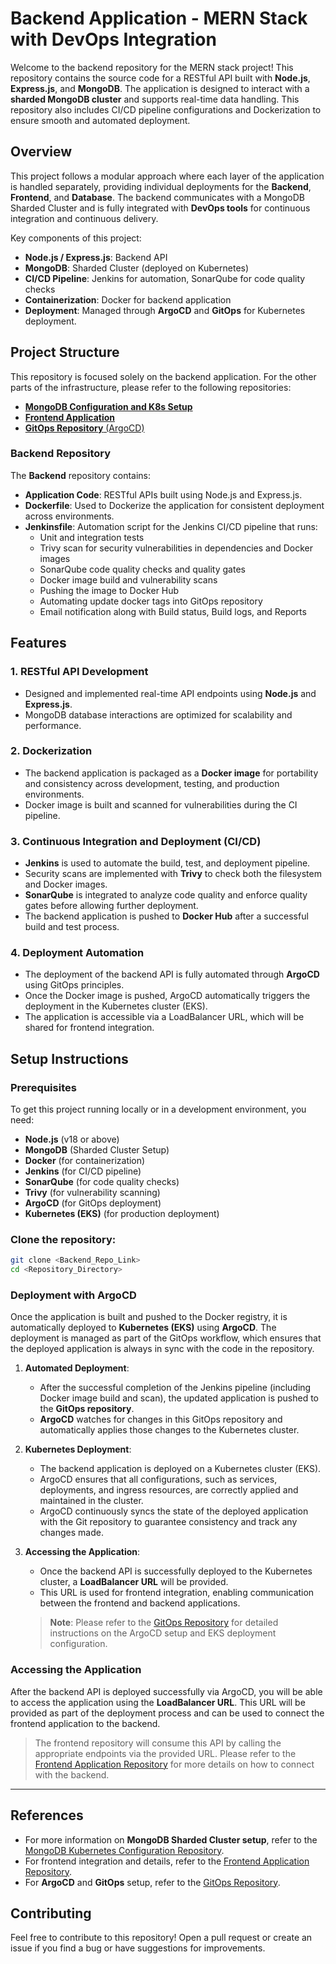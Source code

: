 # Backend Application - MERN Stack with DevOps Integration

Welcome to the backend repository for the MERN stack project! This repository contains the source code for a RESTful API built with **Node.js**, **Express.js**, and **MongoDB**. The application is designed to interact with a **sharded MongoDB cluster** and supports real-time data handling. This repository also includes CI/CD pipeline configurations and Dockerization to ensure smooth and automated deployment.

## Overview

This project follows a modular approach where each layer of the application is handled separately, providing individual deployments for the **Backend**, **Frontend**, and **Database**. The backend communicates with a MongoDB Sharded Cluster and is fully integrated with **DevOps tools** for continuous integration and continuous delivery.

Key components of this project:

- **Node.js / Express.js**: Backend API
- **MongoDB**: Sharded Cluster (deployed on Kubernetes)
- **CI/CD Pipeline**: Jenkins for automation, SonarQube for code quality checks
- **Containerization**: Docker for backend application
- **Deployment**: Managed through **ArgoCD** and **GitOps** for Kubernetes deployment.

## Project Structure

This repository is focused solely on the backend application. For the other parts of the infrastructure, please refer to the following repositories:

- [**MongoDB Configuration and K8s Setup**](https://github.com/Vikas-Prince/mongo-sharded-cluster-on-k8s)
- [**Frontend Application**](https://github.com/Vikas-Prince/Food-Delivery-Frontend-React)
- [**GitOps Repository** (ArgoCD)](https://github.com/Vikas-Prince/Food-Delivery-GitOps)

### Backend Repository

The **Backend** repository contains:

- **Application Code**: RESTful APIs built using Node.js and Express.js.
- **Dockerfile**: Used to Dockerize the application for consistent deployment across environments.
- **Jenkinsfile**: Automation script for the Jenkins CI/CD pipeline that runs:
  - Unit and integration tests
  - Trivy scan for security vulnerabilities in dependencies and Docker images
  - SonarQube code quality checks and quality gates
  - Docker image build and vulnerability scans
  - Pushing the image to Docker Hub
  - Automating update docker tags into GitOps repository
  - Email notification along with Build status, Build logs, and Reports

## Features

### 1. **RESTful API Development**

- Designed and implemented real-time API endpoints using **Node.js** and **Express.js**.
- MongoDB database interactions are optimized for scalability and performance.

### 2. **Dockerization**

- The backend application is packaged as a **Docker image** for portability and consistency across development, testing, and production environments.
- Docker image is built and scanned for vulnerabilities during the CI pipeline.

### 3. **Continuous Integration and Deployment (CI/CD)**

- **Jenkins** is used to automate the build, test, and deployment pipeline.
- Security scans are implemented with **Trivy** to check both the filesystem and Docker images.
- **SonarQube** is integrated to analyze code quality and enforce quality gates before allowing further deployment.
- The backend application is pushed to **Docker Hub** after a successful build and test process.

### 4. **Deployment Automation**

- The deployment of the backend API is fully automated through **ArgoCD** using GitOps principles.
- Once the Docker image is pushed, ArgoCD automatically triggers the deployment in the Kubernetes cluster (EKS).
- The application is accessible via a LoadBalancer URL, which will be shared for frontend integration.

## Setup Instructions

### Prerequisites

To get this project running locally or in a development environment, you need:

- **Node.js** (v18 or above)
- **MongoDB** (Sharded Cluster Setup)
- **Docker** (for containerization)
- **Jenkins** (for CI/CD pipeline)
- **SonarQube** (for code quality checks)
- **Trivy** (for vulnerability scanning)
- **ArgoCD** (for GitOps deployment)
- **Kubernetes (EKS)** (for production deployment)

### Clone the repository:

```bash
git clone <Backend_Repo_Link>
cd <Repository_Directory>
```

### Deployment with ArgoCD

Once the application is built and pushed to the Docker registry, it is automatically deployed to **Kubernetes (EKS)** using **ArgoCD**. The deployment is managed as part of the GitOps workflow, which ensures that the deployed application is always in sync with the code in the repository.

1. **Automated Deployment**:
   - After the successful completion of the Jenkins pipeline (including Docker image build and scan), the updated application is pushed to the **GitOps repository**.
   - **ArgoCD** watches for changes in this GitOps repository and automatically applies those changes to the Kubernetes cluster.
2. **Kubernetes Deployment**:

   - The backend application is deployed on a Kubernetes cluster (EKS).
   - ArgoCD ensures that all configurations, such as services, deployments, and ingress resources, are correctly applied and maintained in the cluster.
   - ArgoCD continuously syncs the state of the deployed application with the Git repository to guarantee consistency and track any changes made.

3. **Accessing the Application**:

   - Once the backend API is successfully deployed to the Kubernetes cluster, a **LoadBalancer URL** will be provided.
   - This URL is used for frontend integration, enabling communication between the frontend and backend applications.

   > **Note**: Please refer to the [GitOps Repository](https://github.com/Vikas-Prince/Food-Delivery-GitOps) for detailed instructions on the ArgoCD setup and EKS deployment configuration.

### Accessing the Application

After the backend API is deployed successfully via ArgoCD, you will be able to access the application using the **LoadBalancer URL**. This URL will be provided as part of the deployment process and can be used to connect the frontend application to the backend.

> The frontend repository will consume this API by calling the appropriate endpoints via the provided URL. Please refer to the [Frontend Application Repository](https://github.com/Vikas-Prince/Food-Delivery-Frontend-React) for more details on how to connect with the backend.

---

## References

- For more information on **MongoDB Sharded Cluster setup**, refer to the [MongoDB Kubernetes Configuration Repository](https://github.com/Vikas-Prince/mongo-sharded-cluster-on-k8s/).
- For frontend integration and details, refer to the [Frontend Application Repository](https://github.com/Vikas-Prince/Food-Delivery-Frontend-React).
- For **ArgoCD** and **GitOps** setup, refer to the [GitOps Repository](https://github.com/Vikas-Prince/Food-Delivery-GitOps).

## Contributing

Feel free to contribute to this repository! Open a pull request or create an issue if you find a bug or have suggestions for improvements.
